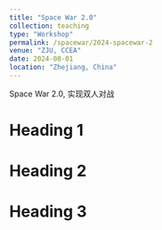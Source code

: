 ```yaml
---
title: "Space War 2.0"
collection: teaching
type: "Workshop"
permalink: /spacewar/2024-spacewar-2
venue: "ZJU, CCEA"
date: 2024-08-01
location: "Zhejiang, China"
---
```


Space War 2.0, 实现双人对战

Heading 1
======

Heading 2
======

Heading 3
======
